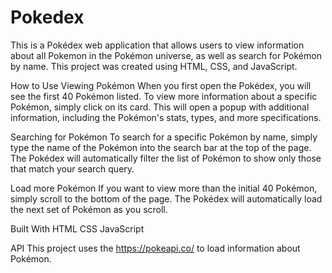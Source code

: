 # Pokedex

This is a Pokédex web application that allows users to view information about all Pokemon in the Pokémon universe, as well as search for Pokémon by name. 
This project was created using HTML, CSS, and JavaScript.

How to Use
Viewing Pokémon
When you first open the Pokédex, you will see the first 40 Pokémon listed. To view more information about a specific Pokémon, simply click on its card. 
This will open a popup with additional information, including the Pokémon's stats, types, and more specifications.

Searching for Pokémon
To search for a specific Pokémon by name, simply type the name of the Pokémon into the search bar at the top of the page. 
The Pokédex will automatically filter the list of Pokémon to show only those that match your search query.

Load more Pokémon
If you want to view more than the initial 40 Pokémon, simply scroll to the bottom of the page. 
The Pokédex will automatically load the next set of Pokémon as you scroll.

Built With
HTML
CSS
JavaScript

API
This project uses the https://pokeapi.co/ to load information about Pokémon.
